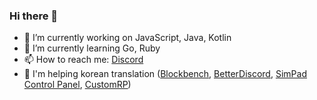 ### Hi there 👋

- 🔭 I’m currently working on JavaScript, Java, Kotlin
- 🌱 I’m currently learning Go, Ruby
- 📫 How to reach me: [Discord](https://discordapp.com/users/602447697047191562)
- 💬 I'm helping korean translation ([Blockbench](https://github.com/JannisX11/blockbench), [BetterDiscord](https://github.com/BetterDiscord/BetterDiscord), [SimPad Control Panel](https://github.com/SimDevices-Project/simpad-control-panel), [CustomRP](https://github.com/maximmax42/Discord-CustomRP))

<!--
**yeongaori/yeongaori** is a ✨ _special_ ✨ repository because its `README.md` (this file) appears on your GitHub profile.

Here are some ideas to get you started:

- 🔭 I’m currently working on ...
- 🌱 I’m currently learning ...
- 👯 I’m looking to collaborate on ...
- 🤔 I’m looking for help with ...
- 💬 Ask me about ...
- 📫 How to reach me: ...
- 😄 Pronouns: ...
- ⚡ Fun fact: ...
-->

